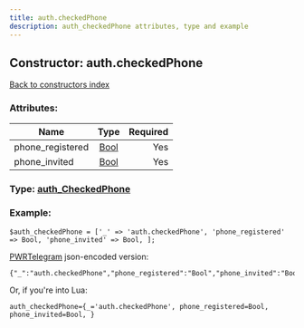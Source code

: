 ```yaml
---
title: auth.checkedPhone
description: auth_checkedPhone attributes, type and example
---
```

## Constructor: auth.checkedPhone  
[Back to constructors index](index.md)



### Attributes:

| Name     |    Type       | Required |
|----------|:-------------:|---------:|
|phone\_registered|[Bool](../types/Bool.md) | Yes|
|phone\_invited|[Bool](../types/Bool.md) | Yes|



### Type: [auth\_CheckedPhone](../types/auth_CheckedPhone.md)


### Example:

```
$auth_checkedPhone = ['_' => 'auth.checkedPhone', 'phone_registered' => Bool, 'phone_invited' => Bool, ];
```  

[PWRTelegram](https://pwrtelegram.xyz) json-encoded version:

```
{"_":"auth.checkedPhone","phone_registered":"Bool","phone_invited":"Bool"}
```


Or, if you're into Lua:  


```
auth_checkedPhone={_='auth.checkedPhone', phone_registered=Bool, phone_invited=Bool, }

```


